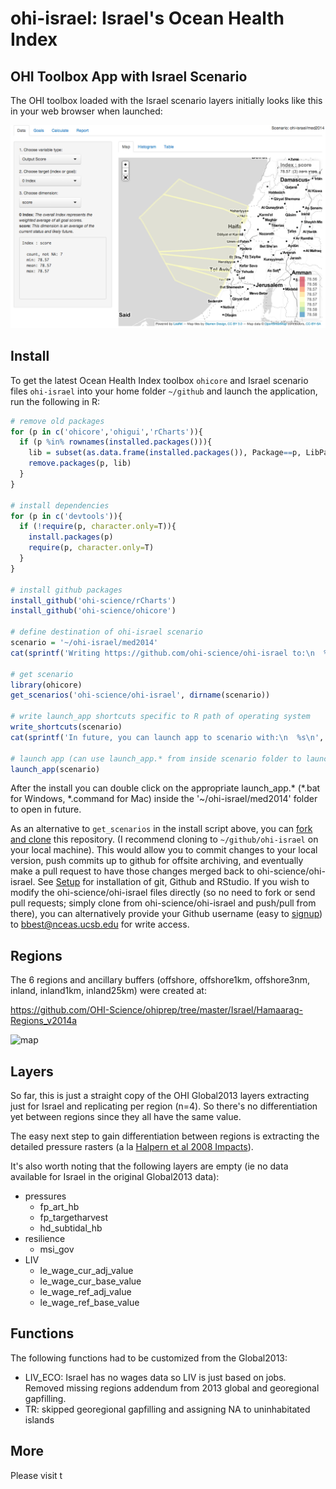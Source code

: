 ohi-israel: Israel's Ocean Health Index
==========

## OHI Toolbox App with Israel Scenario

The OHI toolbox loaded with the Israel scenario layers initially looks like this in your web browser when launched:

![ohi-israel_tbx_screen](med2014/tmp/fig/ohi-israel_tbx_screen.png)

## Install

To get the latest Ocean Health Index toolbox `ohicore` and Israel scenario files `ohi-israel` into your home folder `~/github` and launch the application, run the following in R:

```r
# remove old packages
for (p in c('ohicore','ohigui','rCharts')){  
  if (p %in% rownames(installed.packages())){
    lib = subset(as.data.frame(installed.packages()), Package==p, LibPath, drop=T)
    remove.packages(p, lib)  
  }
}

# install dependencies
for (p in c('devtools')){
  if (!require(p, character.only=T)){
    install.packages(p)
    require(p, character.only=T)
  }
}

# install github packages
install_github('ohi-science/rCharts')
install_github('ohi-science/ohicore')

# define destination of ohi-israel scenario
scenario = '~/ohi-israel/med2014'
cat(sprintf('Writing https://github.com/ohi-science/ohi-israel to:\n  %s\n', suppressWarnings(normalizePath(dirname(scenario)))))
    
# get scenario
library(ohicore)
get_scenarios('ohi-science/ohi-israel', dirname(scenario))

# write launch_app shortcuts specific to R path of operating system
write_shortcuts(scenario)
cat(sprintf('In future, you can launch app to scenario with:\n  %s\n', suppressWarnings(normalizePath(file.path(scenario, 'launch_app.*')))))

# launch app (can use launch_app.* from inside scenario folder to launch in future)
launch_app(scenario)
```

After the install you can double click on the appropriate launch_app.* (*.bat for Windows, *.command for Mac) inside the '~/ohi-israel/med2014' folder to open in future.

As an alternative to `get_scenarios` in the install script above, you can [fork and clone](https://help.github.com/articles/fork-a-repo) this repository. (I recommend cloning to `~/github/ohi-israel` on your local machine). This would allow you to commit changes to your local version, push commits up to github for offsite archiving, and eventually make a pull request to have those changes merged back to ohi-science/ohi-israel. See [Setup](https://github.com/OHI-Science/ohiprep/wiki/Setup) for installation of git, Github and RStudio. If you wish to modify the ohi-science/ohi-israel files directly (so no need to fork or send pull requests; simply clone from ohi-science/ohi-israel and push/pull from there), you can alternatively provide your Github username (easy to [signup](http://github.com)) to bbest@nceas.ucsb.edu for write access.

## Regions
The 6 regions and ancillary buffers (offshore, offshore1km, offshore3nm, inland, inland1km, inland25km) were created at: 

  https://github.com/OHI-Science/ohiprep/tree/master/Israel/Hamaarag-Regions_v2014a

![map](https://raw.githubusercontent.com/OHI-Science/ohiprep/master/Israel/Hamaarag-Regions_v2014a/fig/ISR-regions_v2-gadm.png)

## Layers
So far, this is just a straight copy of the OHI Global2013 layers extracting just for Israel and replicating per region (n=4). So there's no differentiation yet between regions since they all have the same value.

The easy next step to gain differentiation between regions is extracting the detailed pressure rasters (a la [Halpern et al 2008 Impacts](http://www.nceas.ucsb.edu/globalmarine/impacts)).

It's also worth noting that the following layers are empty (ie no data available for Israel in the original Global2013 data):
- pressures
  +  fp_art_hb
  +  fp_targetharvest
  +  hd_subtidal_hb
- resilience
  +  msi_gov
- LIV
  +  le_wage_cur_adj_value
  +  le_wage_cur_base_value
  +  le_wage_ref_adj_value
  +  le_wage_ref_base_value

## Functions
The following functions had to be customized from the Global2013:
- LIV_ECO: Israel has no wages data so LIV is just based on jobs. Removed missing regions addendum from 2013 global and georegional gapfilling.
- TR: skipped georegional gapfilling and assigning NA to uninhabitated islands

## More
Please visit t
